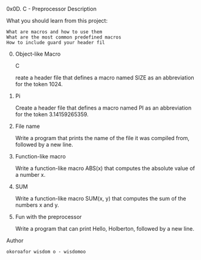 0x0D. C - Preprocessor
Description

What you should learn from this project:

    What are macros and how to use them
    What are the most common predefined macros
    How to include guard your header fil

0. Object-like Macro

    C

    reate a header file that defines a macro named SIZE as an abbreviation for the token 1024.

1. Pi

    Create a header file that defines a macro named PI as an abbreviation for the token 3.14159265359.

2. File name

    Write a program that prints the name of the file it was compiled from, followed by a new line.

3. Function-like macro

    Write a function-like macro ABS(x) that computes the absolute value of a number x.

4. SUM

    Write a function-like macro SUM(x, y) that computes the sum of the numbers x and y.

6. Fun with the preprocessor

    Write a program that can print Hello, Holberton, followed by a new line.

Author

    okoroafor wisdom o - wisdomoo
